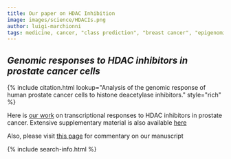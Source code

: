 ```yaml
---
title: Our paper on HDAC Inhibition
image: images/science/HDACIs.png
author: luigi-marchionni
tags: medicine, cancer, "class prediction", "breast cancer", "epigenomics"
---
```


## *Genomic responses to HDAC inhibitors in prostate cancer cells*

{% include citation.html lookup="Analysis of the genomic response of human prostate cancer cells to histone deacetylase inhibitors." style="rich" %}


Here is [our work](https://www.ncbi.nlm.nih.gov/pmc/articles/PMC3883768/) 
on transcriptional responses to HDAC inhibitors in prostate cancer.
Extensive supplementary material is also available [here](HDACIs.html)


Also, please visit [this page](https://www.urotoday.com/recent-abstracts/urologic-oncology/mcrpc-treatment/70874-analysis-of-the-genomic-response-of-human-prostate-cancer-cells-to-histone-deacetylase-inhibitors-beyond-the-abstract-by-michel-d-wissing-madeleine-s-q-kortenhorst-and-luigi-marchionni.html) for commentary on our manuscript

{% include search-info.html %}
